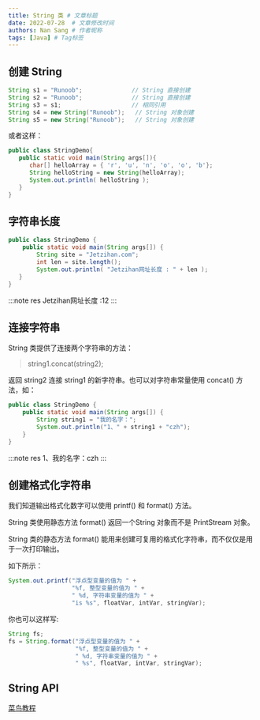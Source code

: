 ```yaml
---
title: String 类 # 文章标题
date: 2022-07-28  # 文章修改时间
authors: Nan Sang # 作者昵称
tags: [Java] # Tag标签
---
```

## 创建 String

```java
String s1 = "Runoob";              // String 直接创建
String s2 = "Runoob";              // String 直接创建
String s3 = s1;                    // 相同引用
String s4 = new String("Runoob");   // String 对象创建
String s5 = new String("Runoob");   // String 对象创建
```

或者这样：  

```java
public class StringDemo{
   public static void main(String args[]){
      char[] helloArray = { 'r', 'u', 'n', 'o', 'o', 'b'};
      String helloString = new String(helloArray);  
      System.out.println( helloString );
   }
}
```

## 字符串长度

```java
public class StringDemo {
    public static void main(String args[]) {
        String site = "Jetzihan.com";
        int len = site.length();
        System.out.println( "Jetzihan网址长度 : " + len );
   }
}
```

:::note res
Jetzihan网址长度 :12
:::

## 连接字符串

String 类提供了连接两个字符串的方法：  
>string1.concat(string2);  

返回 string2 连接 string1 的新字符串。也可以对字符串常量使用 concat() 方法，如：  

```java
public class StringDemo {
    public static void main(String args[]) {     
        String string1 = "我的名字：";     
        System.out.println("1、" + string1 + "czh");  
    }
}
```

:::note res
1、我的名字：czh
:::

## 创建格式化字符串

我们知道输出格式化数字可以使用 printf() 和 format() 方法。  

String 类使用静态方法 format() 返回一个String 对象而不是 PrintStream 对象。  

String 类的静态方法 format() 能用来创建可复用的格式化字符串，而不仅仅是用于一次打印输出。  

如下所示：  

```java
System.out.printf("浮点型变量的值为 " +
                  "%f, 整型变量的值为 " +
                  " %d, 字符串变量的值为 " +
                  "is %s", floatVar, intVar, stringVar);
```

你也可以这样写:  

```java
String fs;
fs = String.format("浮点型变量的值为 " +
                   "%f, 整型变量的值为 " +
                   " %d, 字符串变量的值为 " +
                   " %s", floatVar, intVar, stringVar);
```

## String API

[菜鸟教程](https://www.runoob.com/java/java-string.html)
